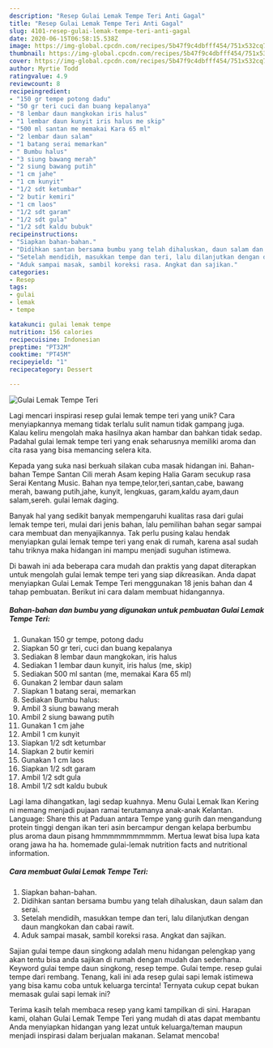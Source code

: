 ```yaml
---
description: "Resep Gulai Lemak Tempe Teri Anti Gagal"
title: "Resep Gulai Lemak Tempe Teri Anti Gagal"
slug: 4101-resep-gulai-lemak-tempe-teri-anti-gagal
date: 2020-06-15T06:58:15.538Z
image: https://img-global.cpcdn.com/recipes/5b47f9c4dbfff454/751x532cq70/gulai-lemak-tempe-teri-foto-resep-utama.jpg
thumbnail: https://img-global.cpcdn.com/recipes/5b47f9c4dbfff454/751x532cq70/gulai-lemak-tempe-teri-foto-resep-utama.jpg
cover: https://img-global.cpcdn.com/recipes/5b47f9c4dbfff454/751x532cq70/gulai-lemak-tempe-teri-foto-resep-utama.jpg
author: Myrtie Todd
ratingvalue: 4.9
reviewcount: 8
recipeingredient:
- "150 gr tempe potong dadu"
- "50 gr teri cuci dan buang kepalanya"
- "8 lembar daun mangkokan iris halus"
- "1 lembar daun kunyit iris halus me skip"
- "500 ml santan me memakai Kara 65 ml"
- "2 lembar daun salam"
- "1 batang serai memarkan"
- " Bumbu halus"
- "3 siung bawang merah"
- "2 siung bawang putih"
- "1 cm jahe"
- "1 cm kunyit"
- "1/2 sdt ketumbar"
- "2 butir kemiri"
- "1 cm laos"
- "1/2 sdt garam"
- "1/2 sdt gula"
- "1/2 sdt kaldu bubuk"
recipeinstructions:
- "Siapkan bahan-bahan."
- "Didihkan santan bersama bumbu yang telah dihaluskan, daun salam dan serai."
- "Setelah mendidih, masukkan tempe dan teri, lalu dilanjutkan dengan daun mangkokan dan cabai rawit."
- "Aduk sampai masak, sambil koreksi rasa. Angkat dan sajikan."
categories:
- Resep
tags:
- gulai
- lemak
- tempe

katakunci: gulai lemak tempe 
nutrition: 156 calories
recipecuisine: Indonesian
preptime: "PT32M"
cooktime: "PT45M"
recipeyield: "1"
recipecategory: Dessert

---
```



![Gulai Lemak Tempe Teri](https://img-global.cpcdn.com/recipes/5b47f9c4dbfff454/751x532cq70/gulai-lemak-tempe-teri-foto-resep-utama.jpg)

Lagi mencari inspirasi resep gulai lemak tempe teri yang unik? Cara menyiapkannya memang tidak terlalu sulit namun tidak gampang juga. Kalau keliru mengolah maka hasilnya akan hambar dan bahkan tidak sedap. Padahal gulai lemak tempe teri yang enak seharusnya memiliki aroma dan cita rasa yang bisa memancing selera kita.

Kepada yang suka nasi berkuah silakan cuba masak hidangan ini. Bahan-bahan Tempe Santan Cili merah Asam keping Halia Garam secukup rasa Serai Kentang Music. Bahan nya tempe,telor,teri,santan,cabe, bawang merah, bawang putih,jahe, kunyit, lengkuas, garam,kaldu ayam,daun salam,sereh. gulai lemak daging.

Banyak hal yang sedikit banyak mempengaruhi kualitas rasa dari gulai lemak tempe teri, mulai dari jenis bahan, lalu pemilihan bahan segar sampai cara membuat dan menyajikannya. Tak perlu pusing kalau hendak menyiapkan gulai lemak tempe teri yang enak di rumah, karena asal sudah tahu triknya maka hidangan ini mampu menjadi suguhan istimewa.


Di bawah ini ada beberapa cara mudah dan praktis yang dapat diterapkan untuk mengolah gulai lemak tempe teri yang siap dikreasikan. Anda dapat menyiapkan Gulai Lemak Tempe Teri menggunakan 18 jenis bahan dan 4 tahap pembuatan. Berikut ini cara dalam membuat hidangannya.

<!--inarticleads1-->

##### Bahan-bahan dan bumbu yang digunakan untuk pembuatan Gulai Lemak Tempe Teri:

1. Gunakan 150 gr tempe, potong dadu
1. Siapkan 50 gr teri, cuci dan buang kepalanya
1. Sediakan 8 lembar daun mangkokan, iris halus
1. Sediakan 1 lembar daun kunyit, iris halus (me, skip)
1. Sediakan 500 ml santan (me, memakai Kara 65 ml)
1. Gunakan 2 lembar daun salam
1. Siapkan 1 batang serai, memarkan
1. Sediakan  Bumbu halus:
1. Ambil 3 siung bawang merah
1. Ambil 2 siung bawang putih
1. Gunakan 1 cm jahe
1. Ambil 1 cm kunyit
1. Siapkan 1/2 sdt ketumbar
1. Siapkan 2 butir kemiri
1. Gunakan 1 cm laos
1. Siapkan 1/2 sdt garam
1. Ambil 1/2 sdt gula
1. Ambil 1/2 sdt kaldu bubuk


Lagi lama dihangatkan, lagi sedap kuahnya. Menu Gulai Lemak Ikan Kering ni memang menjadi pujaan ramai terutamanya anak-anak Kelantan. Language: Share this at Paduan antara Tempe yang gurih dan mengandung protein tinggi dengan ikan teri asin bercampur dengan kelapa berbumbu plus aroma daun pisang hmmmmmmmmmmm. Mertua lewat bisa lupa kata orang jawa ha ha. homemade gulai-lemak nutrition facts and nutritional information. 

<!--inarticleads2-->

##### Cara membuat Gulai Lemak Tempe Teri:

1. Siapkan bahan-bahan.
1. Didihkan santan bersama bumbu yang telah dihaluskan, daun salam dan serai.
1. Setelah mendidih, masukkan tempe dan teri, lalu dilanjutkan dengan daun mangkokan dan cabai rawit.
1. Aduk sampai masak, sambil koreksi rasa. Angkat dan sajikan.


Sajian gulai tempe daun singkong adalah menu hidangan pelengkap yang akan tentu bisa anda sajikan di rumah dengan mudah dan sederhana. Keyword gulai tempe daun singkong, resep tempe. Gulai tempe. resep gulai tempe dari rembang. Tenang, kali ini ada resep gulai sapi lemak istimewa yang bisa kamu coba untuk keluarga tercinta! Ternyata cukup cepat bukan memasak gulai sapi lemak ini? 

Terima kasih telah membaca resep yang kami tampilkan di sini. Harapan kami, olahan Gulai Lemak Tempe Teri yang mudah di atas dapat membantu Anda menyiapkan hidangan yang lezat untuk keluarga/teman maupun menjadi inspirasi dalam berjualan makanan. Selamat mencoba!
